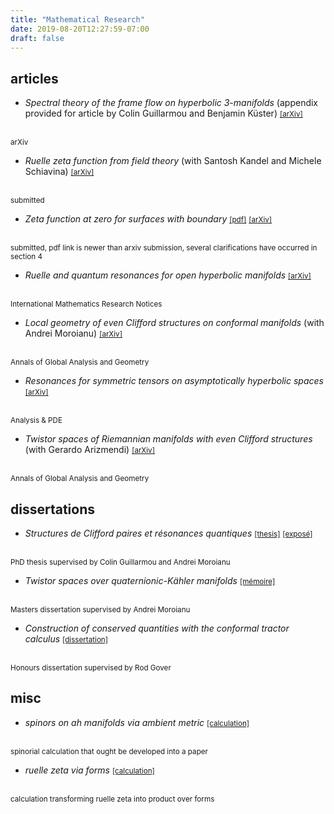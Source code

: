 ```yaml
---
title: "Mathematical Research"
date: 2019-08-20T12:27:59-07:00
draft: false
---
```


## articles

* *Spectral theory of the frame flow on hyperbolic 3-manifolds* (appendix provided for article by Colin Guillarmou and Benjamin Küster)
<a href="https://arxiv.org/abs/2005.08387"><small>[arXiv]</small></a>
</br>
<small>arXiv</small>

* *Ruelle zeta function from field theory* (with Santosh Kandel and Michele Schiavina)
<a href="https://arxiv.org/abs/2002.03952"><small>[arXiv]</small></a>
</br>
<small>submitted</small>

* *Zeta function at zero for surfaces with boundary*
<a href="/pdf/zeta-zero.pdf"><small>[pdf]</small></a>
<a href="https://arxiv.org/abs/1803.10982"><small>[arXiv]</small></a>
</br>
<small>submitted, pdf link is newer than arxiv submission, several clarifications have occurred in section 4</small>

* *Ruelle and quantum resonances for open hyperbolic manifolds*
<a href="https://arxiv.org/abs/1708.01200"><small>[arXiv]</small></a>
</br>
<small>International Mathematics Research Notices</small>

* *Local geometry of even Clifford structures on conformal manifolds* (with Andrei Moroianu)
<a href="https://arxiv.org/abs/1611.01665"><small>[arXiv]</small></a>
</br>
<small>Annals of Global Analysis and Geometry</small>

* *Resonances for symmetric tensors on asymptotically hyperbolic spaces*
<a href="https://arxiv.org/abs/1609.06527"><small>[arXiv]</small></a>
</br>
<small>Analysis & PDE</small>

* *Twistor spaces of Riemannian manifolds with even Clifford structures* (with Gerardo Arizmendi)
<a href="https://arxiv.org/abs/1602.04159"><small>[arXiv]</small></a>
</br>
<small>Annals of Global Analysis and Geometry</small>

## dissertations

* *Structures de Clifford paires et résonances quantiques*
<a href="/pdf/dissertations/phd.pdf"><small>[thesis]</small></a>
<a href="/pdf/dissertations/expose.pdf"><small>[exposé]</small></a>
</br>
<small>PhD thesis supervised by Colin Guillarmou and Andrei Moroianu</small>

* *Twistor spaces over quaternionic-Kähler manifolds*
<a href="/pdf/dissertations/mem.pdf"><small>[mémoire]</small></a>
</br>
<small>Masters dissertation supervised by Andrei Moroianu</small>

* *Construction of conserved quantities with the conformal tractor calculus*
<a href="/pdf/dissertations/hon.pdf"><small>[dissertation]</small></a>
</br>
<small>Honours dissertation supervised by Rod Gover</small>


## misc

* *spinors on ah manifolds via ambient metric*
<a href="/pdf/misc_math/dirac_via_ambient.pdf"><small>[calculation]</small></a>
</br>
<small>spinorial calculation that ought be developed into a paper</small>

* *ruelle zeta via forms*
<a href="/pdf/misc_math/zeta_standard_calculation.pdf"><small>[calculation]</small></a>
</br>
<small>calculation transforming ruelle zeta into product over forms</small>
